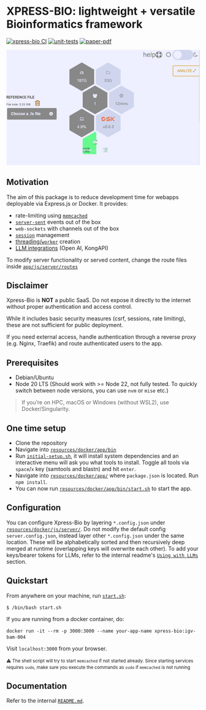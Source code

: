 # XPRESS-BIO: lightweight + versatile Bioinformatics framework

[![xpress-bio CI](https://github.com/IbrahimTanyalcin/xpress-bio/actions/workflows/github-workflows.yml/badge.svg)](https://github.com/IbrahimTanyalcin/xpress-bio/actions/workflows/github-workflows.yml)
[![unit-tests](https://img.shields.io/badge/unit-tests-55A860)](https://ibrahimtanyalcin.github.io/sijill/#pipeline%20artifacts/xpress-bio.coverage.js)
[![paper-pdf](https://img.shields.io/badge/paper-pdf-ffd580)](https://ibrahimtanyalcin.github.io/sijill/#papers/JOSS/xpress-bio.joss.pdf.js)


![app-upload-progress](./resources/docker/app/src/public/assets/img/app-upload-progress.PNG)

## Motivation

The aim of this package is to reduce development time for webapps deployable via Express.js or Docker. It provides:
- rate-limiting using [`memcached`](./resources/docker/app/js/server/utils/loadMemcachedRoutes.js)
- [`server-sent`](./resources/docker/app/js/server/utils/loadServerSent.js) events out of the box
- `web-sockets` with channels out of the box
- [`session`](./resources/docker/app/js/server/utils/loadSession.js) management
- [threading/`worker`](./resources/docker/app/js/server/workers/feed.js#L1-L20) creation
- [LLM integrations](./resources/docker/README.md#using-with-llms) (Open AI, KongAPI)

To modify server functionality or served content, change the route files inside [`app/js/server/routes`](./resources/docker/app/js/server/routes)

## Disclaimer

Xpress-Bio is **NOT** a public SaaS. Do not expose it directly to the internet without proper authentication and access control.

While it includes basic security measures (csrf, sessions, rate limiting), these are not sufficient for public deployment.

If you need external access, handle authentication through a reverse proxy (e.g. Nginx, Traefik) and route authenticated users to the app.

## Prerequisites

- Debian/Ubuntu
- Node 20 LTS (Should work with >= Node 22, not fully tested. To quickly switch between node versions, you can use `nvm` or `mise` etc.)

> If you’re on HPC, macOS or Windows (without WSL2), use Docker/Singularity.

## One time setup

- Clone the repository
- Navigate into [`resources/docker/app/bin`](./resources/docker/app/bin/)
- Run [`initial-setup.sh`](./resources/docker/app/bin/initial-setup.sh), it will install system dependencies and an interactive menu will ask you what tools to install. Toggle all tools via `space`/`x` key (samtools and blastn) and hit `enter`.
- Navigate into [`resources/docker/app/`](./resources/docker/app/) where `package.json` is located. Run `npm install`.
- You can now run [`resources/docker/app/bin/start.sh`](./resources/docker/app/bin/start.sh) to start the app.

## Configuration

You can configure Xpress-Bio by layering `*.config.json` under [`resources/docker/js/server/`](./resources/docker/app/js/server/). Do not modify the default config `server.config.json`, instead layer other `*.config.json` under the same location. These will be alphabetically sorted and then recursively deep merged at runtime (overlapping keys will overwrite each other). To add your keys/bearer tokens for LLMs, refer to the internal readme's [`Using with LLMs`](./resources/docker/README.md#using-with-llms) section.

## Quickstart

From anywhere on your machine, run [`start.sh`](./resources/docker/app/bin/start.sh):

```shell
$ /bin/bash start.sh
```
If you are running from a docker container, do:

```shell
docker run -it --rm -p 3000:3000 --name your-app-name xpress-bio:igv-bam-004
```
Visit `localhost:3000` from your browser.

<small>
⚠️ The shell script will try to start <code>memcached</code> if not started already. Since starting services requires <code>sudo</code>, make sure you execute the commands as <code>sudo</code> if <code>memcached</code> is not running
</small>

<br>

## Documentation

Refer to the internal [`README.md`](./resources/docker/README.md).
